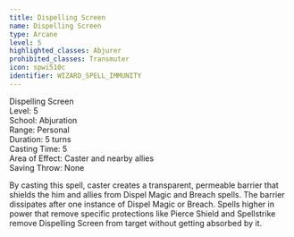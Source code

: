 ```yaml
---
title: Dispelling Screen
name: Dispelling Screen
type: Arcane
level: 5
highlighted_classes: Abjurer
prohibited_classes: Transmuter
icon: spwi510c
identifier: WIZARD_SPELL_IMMUNITY
---
```

Dispelling Screen  
Level: 5  
School: Abjuration  
Range: Personal  
Duration: 5 turns  
Casting Time: 5  
Area of Effect: Caster and nearby allies  
Saving Throw: None  
  
By casting this spell, caster creates a transparent, permeable barrier that shields the him and allies from Dispel Magic and Breach spells. The barrier dissipates after one instance of Dispel Magic or Breach. Spells higher in power that remove specific protections like Pierce Shield and Spellstrike remove Dispelling Screen from target without getting absorbed by it.  
